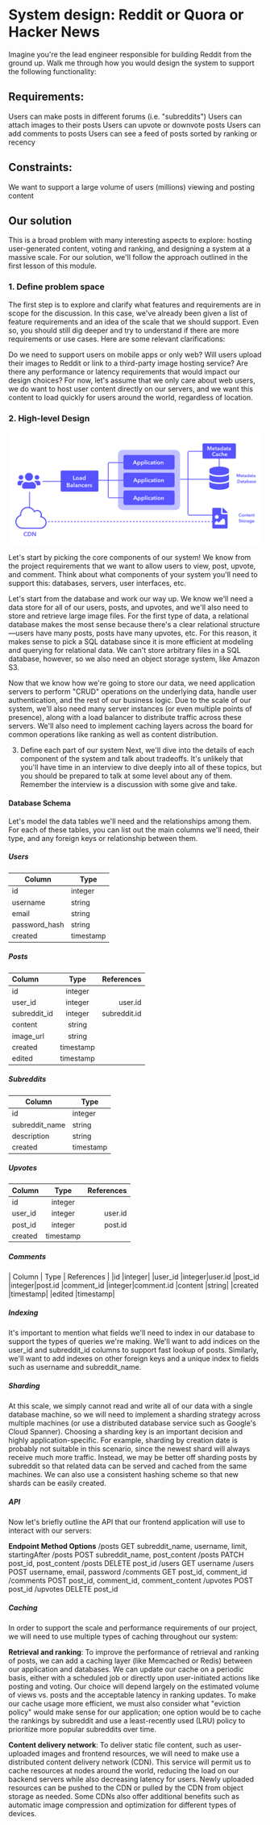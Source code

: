 # System design: Reddit or Quora or Hacker News

Imagine you're the lead engineer responsible for building Reddit from the ground up. Walk me through how you would design the system to support the following functionality:

## Requirements:

Users can make posts in different forums (i.e. "subreddits")
Users can attach images to their posts
Users can upvote or downvote posts
Users can add comments to posts
Users can see a feed of posts sorted by ranking or recency

## Constraints:

We want to support a large volume of users (millions) viewing and posting content

## Our solution
This is a broad problem with many interesting aspects to explore: hosting user-generated content, voting and ranking, and designing a system at a massive scale. For our solution, we'll follow the approach outlined in the first lesson of this module.

### 1. Define problem space
The first step is to explore and clarify what features and requirements are in scope for the discussion. In this case, we've already been given a list of feature requirements and an idea of the scale that we should support. Even so, you should still dig deeper and try to understand if there are more requirements or use cases. Here are some relevant clarifications:

Do we need to support users on mobile apps or only web?
Will users upload their images to Reddit or link to a third-party image hosting service?
Are there any performance or latency requirements that would impact our design choices?
For now, let's assume that we only care about web users, we do want to host user content directly on our servers, and we want this content to load quickly for users around the world, regardless of location.

### 2. High-level Design

![alt text](https://github.com/samirsahoo007/system-design-primer/blob/master/images/reddit_design.svg)

Let's start by picking the core components of our system! We know from the project requirements that we want to allow users to view, post, upvote, and comment. Think about what components of your system you'll need to support this: databases, servers, user interfaces, etc.

Let's start from the database and work our way up. We know we'll need a data store for all of our users, posts, and upvotes, and we'll also need to store and retrieve large image files. For the first type of data, a relational database makes the most sense because there's a clear relational structure—users have many posts, posts have many upvotes, etc. For this reason, it makes sense to pick a SQL database since it is more efficient at modeling and querying for relational data. We can't store arbitrary files in a SQL database, however, so we also need an object storage system, like Amazon S3.

Now that we know how we're going to store our data, we need application servers to perform "CRUD" operations on the underlying data, handle user authentication, and the rest of our business logic. Due to the scale of our system, we'll also need many server instances (or even multiple points of presence), along with a load balancer to distribute traffic across these servers. We'll also need to implement caching layers across the board for common operations like ranking as well as content distribution.

3. Define each part of our system
Next, we'll dive into the details of each component of the system and talk about tradeoffs. It's unlikely that you'll have time in an interview to dive deeply into all of these topics, but you should be prepared to talk at some level about any of them. Remember the interview is a discussion with some give and take.

#### Database Schema
Let's model the data tables we'll need and the relationships among them. For each of these tables, you can list out the main columns we'll need, their type, and any foreign keys or relationship between them.

##### Users

Column  | Type
------------- | -------------
id		|integer
username	|string
email		|string
password_hash	|string
created		|timestamp

##### Posts
| Column | Type  | References |
| :------------ |:---------------:| -----:|
|id		|integer	|	
|user_id	|integer	|user.id
|subreddit_id	|integer	|subreddit.id
|content	|	string	|
|image_url	|string		|
|created	|	timestamp|
|edited		|timestamp	|

##### Subreddits
Column  | Type
------------- | -------------
id		|integer
subreddit_name	|string
description	|string
created		|timestamp

##### Upvotes
| Column | Type  | References |
| :------------ |:---------------:| -----:|
|id		|integer		|
|user_id		|integer	|user.id
|post_id		|integer	|post.id
|created		|timestamp	|

##### Comments
| Column | Type  | References |
|id		|integer|
|user_id	|integer|user.id
|post_id	|integer|post.id
|comment_id	|integer|comment.id
|content	|string|
|created	|timestamp|
|edited		|timestamp|

##### Indexing
It's important to mention what fields we'll need to index in our database to support the types of queries we're making. We'll want to add indices on the user_id and subreddit_id columns to support fast lookup of posts. Similarly, we'll want to add indexes on other foreign keys and a unique index to fields such as username and subreddit_name.

##### Sharding
At this scale, we simply cannot read and write all of our data with a single database machine, so we will need to implement a sharding strategy across multiple machines (or use a distributed database service such as Google's Cloud Spanner). Choosing a sharding key is an important decision and highly application-specific. For example, sharding by creation date is probably not suitable in this scenario, since the newest shard will always receive much more traffic. Instead, we may be better off sharding posts by subreddit so that related data can be served and cached from the same machines. We can also use a consistent hashing scheme so that new shards can be easily created.

##### API
Now let's briefly outline the API that our frontend application will use to interact with our servers:

**Endpoint	Method	Options**
/posts	GET	subreddit_name, username, limit, startingAfter
/posts	POST	subreddit_name, post_content
/posts	PATCH	post_id, post_content
/posts	DELETE	post_id
/users	GET	username
/users	POST	username, email, password
/comments	GET	post_id, comment_id
/comments	POST	post_id, comment_id, comment_content
/upvotes	POST	post_id
/upvotes	DELETE	post_id

##### Caching
In order to support the scale and performance requirements of our project, we will need to use multiple types of caching throughout our system:

**Retrieval and ranking**: To improve the performance of retrieval and ranking of posts, we can add a caching layer (like Memcached or Redis) between our application and databases. We can update our cache on a periodic basis, either with a scheduled job or directly upon user-initiated actions like posting and voting. Our choice will depend largely on the estimated volume of views vs. posts and the acceptable latency in ranking updates. To make our cache usage more efficient, we must also consider what "eviction policy" would make sense for our application; one option would be to cache the rankings by subreddit and use a least-recently used (LRU) policy to prioritize more popular subreddits over time.

**Content delivery network**: To deliver static file content, such as user-uploaded images and frontend resources, we will need to make use a distributed content delivery network (CDN). This service will permit us to cache resources at nodes around the world, reducing the load on our backend servers while also decreasing latency for users. Newly uploaded resources can be pushed to the CDN or pulled by the CDN from object storage as needed. Some CDNs also offer additional benefits such as automatic image compression and optimization for different types of devices.

